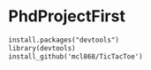 # PhdProjectFirst

```markdown
install.packages("devtools")
library(devtools)
install_github('mcl868/TicTacToe')
```
